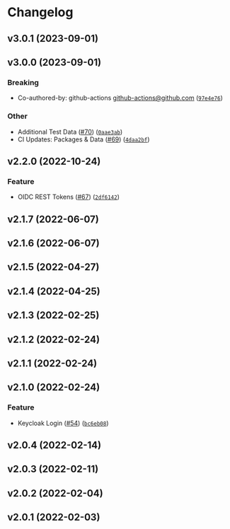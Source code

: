 # Changelog

<!--next-version-placeholder-->

## v3.0.1 (2023-09-01)



## v3.0.0 (2023-09-01)

### Breaking

* Co-authored-by: github-actions <github-actions@github.com> ([`97e4e76`](https://github.com/WIPACrepo/mou-dashboard/commit/97e4e76f7ca57ff222b65a9e114ca856d7126379))

### Other

* Additional Test Data ([#70](https://github.com/WIPACrepo/mou-dashboard/issues/70)) ([`0aae3ab`](https://github.com/WIPACrepo/mou-dashboard/commit/0aae3ab8536d4cf8d948efd4eb420eb3e57dd519))
* CI Updates: Packages & Data ([#69](https://github.com/WIPACrepo/mou-dashboard/issues/69)) ([`4daa2bf`](https://github.com/WIPACrepo/mou-dashboard/commit/4daa2bf99320d975508f04f042e4032bd1a2e8f6))

## v2.2.0 (2022-10-24)
### Feature
* OIDC REST Tokens ([#67](https://github.com/WIPACrepo/mou-dashboard/issues/67)) ([`2df6142`](https://github.com/WIPACrepo/mou-dashboard/commit/2df61421c4ab86ddce9d0744af0fbc9aab584229))

## v2.1.7 (2022-06-07)


## v2.1.6 (2022-06-07)


## v2.1.5 (2022-04-27)


## v2.1.4 (2022-04-25)


## v2.1.3 (2022-02-25)


## v2.1.2 (2022-02-24)


## v2.1.1 (2022-02-24)


## v2.1.0 (2022-02-24)
### Feature
* Keycloak Login ([#54](https://github.com/WIPACrepo/mou-dashboard/issues/54)) ([`bc6eb08`](https://github.com/WIPACrepo/mou-dashboard/commit/bc6eb08bf560bbc45a8ae63924003f93e7faa2b6))

## v2.0.4 (2022-02-14)


## v2.0.3 (2022-02-11)


## v2.0.2 (2022-02-04)


## v2.0.1 (2022-02-03)

